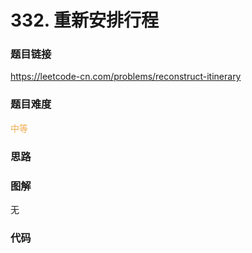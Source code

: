 # 332. 重新安排行程

### 题目链接

https://leetcode-cn.com/problems/reconstruct-itinerary

### 题目难度

<font color=#F0AD4E>中等</font>

### 思路



### 图解

无

### 代码

```python
```